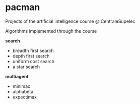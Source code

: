 # pacman
Projects of the artificial intelligence course @ CentraleSupelec

Algorithms implemented through the course

**search**

* breadth first search
* depth first search
* uniform cost search
* a star search

**multiagent**

* minimax
* alphabeta
* expectimax
